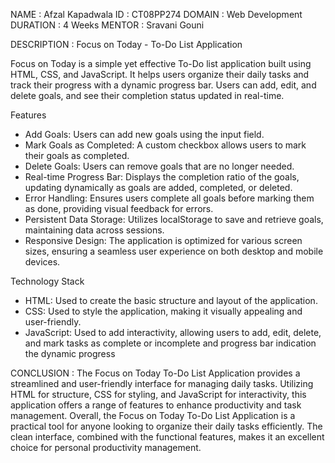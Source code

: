 NAME : Afzal Kapadwala
ID : CT08PP274
DOMAIN : Web Development
DURATION : 4 Weeks
MENTOR : Sravani Gouni

DESCRIPTION : Focus on Today - To-Do List Application

Focus on Today is a simple yet effective To-Do list application built using HTML, CSS, and JavaScript. It helps users organize their daily tasks and track their progress with a dynamic progress bar. Users can add, edit, and delete goals, and see their completion status updated in real-time.

Features
- Add Goals: Users can add new goals using the input field.
- Mark Goals as Completed: A custom checkbox allows users to mark their goals as completed.
- Delete Goals: Users can remove goals that are no longer needed.
- Real-time Progress Bar: Displays the completion ratio of the goals, updating dynamically as goals are added, completed, or deleted.
- Error Handling: Ensures users complete all goals before marking them as done, providing visual feedback for errors.
- Persistent Data Storage: Utilizes localStorage to save and retrieve goals, maintaining data across sessions.
- Responsive Design: The application is optimized for various screen sizes, ensuring a seamless user experience on both desktop and mobile devices.

Technology Stack
- HTML: Used to create the basic structure and layout of the application.
- CSS: Used to style the application, making it visually appealing and user-friendly.
- JavaScript: Used to add interactivity, allowing users to add, edit, delete, and mark tasks as complete or incomplete and progress bar indication the dynamic progress

CONCLUSION :
The Focus on Today To-Do List Application provides a streamlined and user-friendly interface for managing daily tasks. Utilizing HTML for structure, CSS for styling, and JavaScript for interactivity, this application offers a range of features to enhance productivity and task management.
Overall, the Focus on Today To-Do List Application is a practical tool for anyone looking to organize their daily tasks efficiently. The clean interface, combined with the functional features, makes it an excellent choice for personal productivity management.

